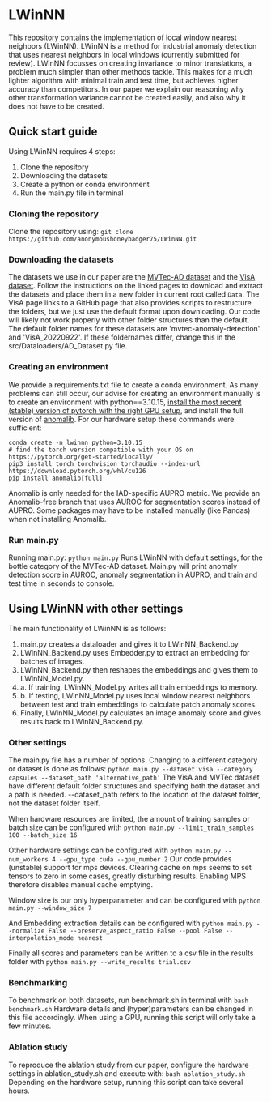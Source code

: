 # LWinNN

This repository contains the implementation of local window nearest neighbors (LWinNN). LWinNN is a method for industrial anomaly detection that uses nearest neighbors in local windows (currently submitted for review). LWinNN focusses on creating invariance to minor translations, a problem much simpler than other methods tackle. This makes for a much lighter algorithm with minimal train and test time, but achieves higher accuracy than competitors. In our paper we explain our reasoning why other transformation variance cannot be created easily, and also why it does not have to be created. 

## Quick start guide
Using LWinNN requires 4 steps:
1. Clone the repository
2. Downloading the datasets
3. Create a python or conda environment
4. Run the main.py file in terminal

### Cloning the repository
Clone the repository using:
`git clone https://github.com/anonymoushoneybadger75/LWinNN.git`

### Downloading the datasets
The datasets we use in our paper are the [MVTec-AD dataset](https://www.mvtec.com/company/research/datasets/mvtec-ad) and the [VisA dataset](https://github.com/amazon-science/spot-diff). Follow the instructions on the linked pages to download and extract the datasets and place them in a new folder in current root called `Data`. The VisA page links to a GitHub page that also provides scripts to restructure the folders, but we just use the default format upon downloading. Our code will likely not work properly with other folder structures than the default.
The default folder names for these datasets are 'mvtec-anomaly-detection' and 'VisA_20220922'. If these foldernames differ, change this in the src/Dataloaders/AD_Dataset.py file.

### Creating an environment
We provide a requirements.txt file to create a conda environment. As many problems can still occur, our advise for creating an environment manually is to create an environment with python==3.10.15, [install the most recent (stable) version of pytorch with the right GPU setup](https://pytorch.org/get-started/locally/), and install the full version of [anomalib](https://github.com/openvinotoolkit/anomalib). For our hardware setup these commands were sufficient:
```shell
conda create -n lwinnn python=3.10.15
# find the torch version compatible with your OS on https://pytorch.org/get-started/locally/
pip3 install torch torchvision torchaudio --index-url https://download.pytorch.org/whl/cu126
pip install anomalib[full]
```
Anomalib is only needed for the IAD-specific AUPRO metric. We provide an Anomalib-free branch that uses AUROC for segmentation scores instead of AUPRO. Some packages may have to be installed manually (like Pandas) when not installing Anomalib.

### Run main.py
Running main.py:
`python main.py`
Runs LWinNN with default settings, for the bottle category of the MVTec-AD dataset. Main.py will print anomaly detection score in AUROC, anomaly segmentation in AUPRO, and train and test time in seconds to console. 

## Using LWinNN with other settings
The main functionality of LWinNN is as follows:
1. main.py creates a dataloader and gives it to LWinNN_Backend.py
2. LWinNN_Backend.py uses Embedder.py to extract an embedding for batches of images.
3. LWinNN_Backend.py then reshapes the embeddings and gives them to LWinNN_Model.py.
4. a. If training, LWinNN_Model.py writes all train embeddings to memory.
4. b. If testing, LWinNN_Model.py uses local window nearest neighbors between test and train embeddings to calculate patch anomaly scores.
5. Finally, LWinNN_Model.py calculates an image anomaly score and gives results back to LWinNN_Backend.py. 


### Other settings
The main.py file has a number of options. Changing to a different category or dataset is done as follows:
`python main.py --dataset visa --category capsules --dataset_path 'alternative_path'`
The VisA and MVTec dataset have different default folder structures and specifying both the dataset and a path is needed. --dataset_path refers to the location of the dataset folder, not the dataset folder itself.

When hardware resources are limited, the amount of training samples or batch size can be configured with 
`python main.py --limit_train_samples 100 --batch_size 16`

Other hardware settings can be configured with
`python main.py --num_workers 4 --gpu_type cuda --gpu_number 2`
Our code provides (unstable) support for mps devices. Clearing cache on mps seems to set tensors to zero in some cases, greatly disturbing results. Enabling MPS therefore disables manual cache emptying. 

Window size is our only hyperparameter and can be configured with
`python main.py --window_size 7`

And Embedding extraction details can be configured with
`python main.py --normalize False --preserve_aspect_ratio False --pool False --interpolation_mode nearest`

Finally all scores and parameters can be written to a csv file in the results folder with
`python main.py --write_results trial.csv`

### Benchmarking
To benchmark on both datasets, run benchmark.sh in terminal with
`bash benchmark.sh`
Hardware details and (hyper)parameters can be changed in this file accordingly. When using a GPU, running this script will only take a few minutes. 

### Ablation study
To reproduce the ablation study from our paper, configure the hardware settings in ablation_study.sh and execute with:
`bash ablation_study.sh`
Depending on the hardware setup, running this script can take several hours. 
